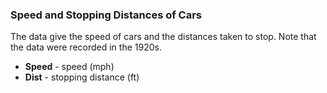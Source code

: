 ### Speed and Stopping Distances of Cars

The data give the speed of cars and the distances taken to stop. Note that the data were recorded in the 1920s.

* **Speed** - speed (mph)
* **Dist** - stopping distance (ft)
